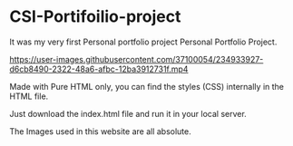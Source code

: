 # CSI-Portifoilio-project

It was my very first Personal portfolio project Personal Portfolio Project.

https://user-images.githubusercontent.com/37100054/234933927-d6cb8490-2322-48a6-afbc-12ba3912731f.mp4


Made with Pure HTML only, you can find the styles (CSS) internally in the HTML file. 

Just download the index.html file and run it in your local server.

The Images used in this website are all absolute.

